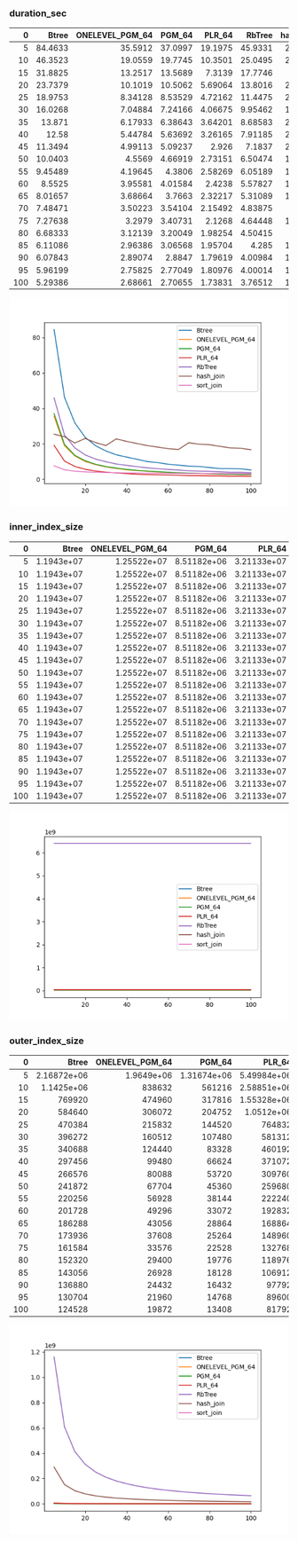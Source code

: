 ### duration_sec

|   0 |    Btree |   ONELEVEL_PGM_64 |   PGM_64 |   PLR_64 |   RbTree |   hash_join |   sort_join |
|----:|---------:|------------------:|---------:|---------:|---------:|------------:|------------:|
|   5 | 84.4633  |          35.5912  | 37.0997  | 19.1975  | 45.9331  |     25.4694 |     7.63436 |
|  10 | 46.3523  |          19.0559  | 19.7745  | 10.3501  | 25.0495  |     24.0449 |     5.44789 |
|  15 | 31.8825  |          13.2517  | 13.5689  |  7.3139  | 17.7746  |     20.499  |     4.60869 |
|  20 | 23.7379  |          10.1019  | 10.5062  |  5.69064 | 13.8016  |     23.0717 |     4.24214 |
|  25 | 18.9753  |           8.34128 |  8.53529 |  4.72162 | 11.4475  |     20.7471 |     4.02481 |
|  30 | 16.0268  |           7.04884 |  7.24166 |  4.06675 |  9.95462 |     19.0769 |     3.86867 |
|  35 | 13.871   |           6.17933 |  6.38643 |  3.64201 |  8.68583 |     22.8437 |     3.75952 |
|  40 | 12.58    |           5.44784 |  5.63692 |  3.26165 |  7.91185 |     21.4316 |     3.61744 |
|  45 | 11.3494  |           4.99113 |  5.09237 |  2.926   |  7.1837  |     20.2127 |     3.58446 |
|  50 | 10.0403  |           4.5569  |  4.66919 |  2.73151 |  6.50474 |     19.0562 |     3.47279 |
|  55 |  9.45489 |           4.19645 |  4.3806  |  2.58269 |  6.05189 |     18.2062 |     3.41261 |
|  60 |  8.5525  |           3.95581 |  4.01584 |  2.4238  |  5.57827 |     17.3375 |     3.39103 |
|  65 |  8.01657 |           3.68664 |  3.7663  |  2.32217 |  5.31089 |     16.8539 |     3.41199 |
|  70 |  7.48471 |           3.50223 |  3.54104 |  2.15492 |  4.83875 |     20.654  |     3.33377 |
|  75 |  7.27638 |           3.2979  |  3.40731 |  2.1268  |  4.64448 |     19.8426 |     3.34441 |
|  80 |  6.68333 |           3.12139 |  3.20049 |  1.98254 |  4.50415 |     19.559  |     3.31647 |
|  85 |  6.11086 |           2.96386 |  3.06568 |  1.95704 |  4.285   |     18.6264 |     3.38067 |
|  90 |  6.07843 |           2.89074 |  2.8847  |  1.79619 |  4.00984 |     17.7652 |     3.2959  |
|  95 |  5.96199 |           2.75825 |  2.77049 |  1.80976 |  4.00014 |     17.5544 |     3.27596 |
| 100 |  5.29386 |           2.68661 |  2.70655 |  1.73831 |  3.76512 |     16.7374 |     3.24181 |

![duration_sec.png](duration_sec.png)

### inner_index_size

|   0 |      Btree |   ONELEVEL_PGM_64 |      PGM_64 |      PLR_64 |   RbTree |   hash_join |   sort_join |
|----:|-----------:|------------------:|------------:|------------:|---------:|------------:|------------:|
|   5 | 1.1943e+07 |       1.25522e+07 | 8.51182e+06 | 3.21133e+07 |  6.4e+09 |         nan |         nan |
|  10 | 1.1943e+07 |       1.25522e+07 | 8.51182e+06 | 3.21133e+07 |  6.4e+09 |         nan |         nan |
|  15 | 1.1943e+07 |       1.25522e+07 | 8.51182e+06 | 3.21133e+07 |  6.4e+09 |         nan |         nan |
|  20 | 1.1943e+07 |       1.25522e+07 | 8.51182e+06 | 3.21133e+07 |  6.4e+09 |         nan |         nan |
|  25 | 1.1943e+07 |       1.25522e+07 | 8.51182e+06 | 3.21133e+07 |  6.4e+09 |         nan |         nan |
|  30 | 1.1943e+07 |       1.25522e+07 | 8.51182e+06 | 3.21133e+07 |  6.4e+09 |         nan |         nan |
|  35 | 1.1943e+07 |       1.25522e+07 | 8.51182e+06 | 3.21133e+07 |  6.4e+09 |         nan |         nan |
|  40 | 1.1943e+07 |       1.25522e+07 | 8.51182e+06 | 3.21133e+07 |  6.4e+09 |         nan |         nan |
|  45 | 1.1943e+07 |       1.25522e+07 | 8.51182e+06 | 3.21133e+07 |  6.4e+09 |         nan |         nan |
|  50 | 1.1943e+07 |       1.25522e+07 | 8.51182e+06 | 3.21133e+07 |  6.4e+09 |         nan |         nan |
|  55 | 1.1943e+07 |       1.25522e+07 | 8.51182e+06 | 3.21133e+07 |  6.4e+09 |         nan |         nan |
|  60 | 1.1943e+07 |       1.25522e+07 | 8.51182e+06 | 3.21133e+07 |  6.4e+09 |         nan |         nan |
|  65 | 1.1943e+07 |       1.25522e+07 | 8.51182e+06 | 3.21133e+07 |  6.4e+09 |         nan |         nan |
|  70 | 1.1943e+07 |       1.25522e+07 | 8.51182e+06 | 3.21133e+07 |  6.4e+09 |         nan |         nan |
|  75 | 1.1943e+07 |       1.25522e+07 | 8.51182e+06 | 3.21133e+07 |  6.4e+09 |         nan |         nan |
|  80 | 1.1943e+07 |       1.25522e+07 | 8.51182e+06 | 3.21133e+07 |  6.4e+09 |         nan |         nan |
|  85 | 1.1943e+07 |       1.25522e+07 | 8.51182e+06 | 3.21133e+07 |  6.4e+09 |         nan |         nan |
|  90 | 1.1943e+07 |       1.25522e+07 | 8.51182e+06 | 3.21133e+07 |  6.4e+09 |         nan |         nan |
|  95 | 1.1943e+07 |       1.25522e+07 | 8.51182e+06 | 3.21133e+07 |  6.4e+09 |         nan |         nan |
| 100 | 1.1943e+07 |       1.25522e+07 | 8.51182e+06 | 3.21133e+07 |  6.4e+09 |         nan |         nan |

![inner_index_size.png](inner_index_size.png)

### outer_index_size

|   0 |            Btree |   ONELEVEL_PGM_64 |           PGM_64 |           PLR_64 |      RbTree |   hash_join |   sort_join |
|----:|-----------------:|------------------:|-----------------:|-----------------:|------------:|------------:|------------:|
|   5 |      2.16872e+06 |        1.9649e+06 |      1.31674e+06 |      5.49984e+06 | 1.16012e+09 | 2.90029e+08 |         nan |
|  10 |      1.1425e+06  |   838632          | 561216           |      2.58851e+06 | 6.09074e+08 | 1.52269e+08 |         nan |
|  15 | 769920           |   474960          | 317816           |      1.55328e+06 | 4.12737e+08 | 1.03184e+08 |         nan |
|  20 | 584640           |   306072          | 204752           |      1.0512e+06  | 3.12146e+08 | 7.80364e+07 |         nan |
|  25 | 470384           |   215832          | 144520           | 764832           | 2.5096e+08  | 6.274e+07   |         nan |
|  30 | 396272           |   160512          | 107480           | 581312           | 2.09829e+08 | 5.24573e+07 |         nan |
|  35 | 340688           |   124440          |  83328           | 460192           | 1.80266e+08 | 4.50664e+07 |         nan |
|  40 | 297456           |    99480          |  66624           | 371072           | 1.58017e+08 | 3.95043e+07 |         nan |
|  45 | 266576           |    80088          |  53720           | 309760           | 1.40644e+08 | 3.5161e+07  |         nan |
|  50 | 241872           |    67704          |  45360           | 259680           | 1.26722e+08 | 3.16804e+07 |         nan |
|  55 | 220256           |    56928          |  38144           | 222240           | 1.15306e+08 | 2.88264e+07 |         nan |
|  60 | 201728           |    49296          |  33072           | 192832           | 1.05776e+08 | 2.64441e+07 |         nan |
|  65 | 186288           |    43056          |  28864           | 168864           | 9.77103e+07 | 2.44276e+07 |         nan |
|  70 | 173936           |    37608          |  25264           | 148960           | 9.07794e+07 | 2.26948e+07 |         nan |
|  75 | 161584           |    33576          |  22528           | 132768           | 8.47681e+07 | 2.1192e+07  |         nan |
|  80 | 152320           |    29400          |  19776           | 118976           | 7.95002e+07 | 1.98751e+07 |         nan |
|  85 | 143056           |    26928          |  18128           | 106912           | 7.48516e+07 | 1.87129e+07 |         nan |
|  90 | 136880           |    24432          |  16432           |  97792           | 7.07178e+07 | 1.76794e+07 |         nan |
|  95 | 130704           |    21960          |  14768           |  89600           | 6.70182e+07 | 1.67546e+07 |         nan |
| 100 | 124528           |    19872          |  13408           |  81792           | 6.36847e+07 | 1.59212e+07 |         nan |

![outer_index_size.png](outer_index_size.png)

